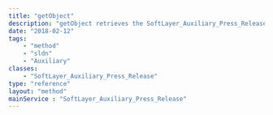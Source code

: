```yaml
---
title: "getObject"
description: "getObject retrieves the SoftLayer_Auxiliary_Press_Release object whose ID number corresponds to the ID number of the init parameter passed to the SoftLayer_Auxiliary_Press_Release service. "
date: "2018-02-12"
tags:
    - "method"
    - "sldn"
    - "Auxiliary"
classes:
    - "SoftLayer_Auxiliary_Press_Release"
type: "reference"
layout: "method"
mainService : "SoftLayer_Auxiliary_Press_Release"
---
```

